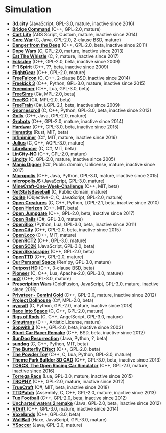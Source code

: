 [comment]: # (autogenerated content, do not edit)
# Simulation

- **[3d.city](3dcity.md)** (JavaScript, GPL-3.0, mature, inactive since 2016)
- **[Bridge Command](bridge_command.md)** (C++, GPL-2.0, mature)
- **[Cart Life](cart_life.md)** (AGS Script, Custom, mature, inactive since 2014)
- **[Core War](core_war.md)** (C, Java, GPL-2.0, 2-clause BSD, mature)
- **[Danger from the Deep](danger_from_the_deep.md)** (C++, GPL-2.0, beta, inactive since 2011)
- **[Dope Wars](dope_wars.md)** (C, GPL-2.0, mature, inactive since 2013)
- **[Eat The Whistle](eat_the_whistle.md)** (C, ?, mature, inactive since 2017)
- **[Ecksdee](ecksdee.md)** (C++, GPL-2.0, beta, inactive since 2009)
- **[F-1 Spirit](f-1_spirit.md)** (C++, ??, beta, inactive since 2009)
- **[FlightGear](flightgear.md)** (C++, GPL-2.0, mature)
- **[FreeFalcon](freefalcon.md)** (C, C++, 2-clause BSD, inactive since 2014)
- **[Freekick 3](freekick_3.md)** (C++, Python, GPL-3.0, mature, inactive since 2015)
- **[Freeminer](freeminer.md)** (C++, Lua, GPL-3.0, beta)
- **[FreeSims](freesims.md)** (C#, MPL-2.0, beta)
- **[FreeSO](freeso.md)** (C#, MPL-2.0, beta)
- **[FreeTrain](freetrain.md)** (C#, LGPL-2.1, beta, inactive since 2009)
- **[Gnomescroll](gnomescroll.md)** (C, C++, Python, GPL-3.0, beta, inactive since 2013)
- **[Golly](golly.md)** (C++, Java, GPL-2.0, mature)
- **[Grobots](grobots.md)** (C++, GPL-2.0, mature, inactive since 2014)
- **[Hardwar](hardwar.md)** (C++, GPL-3.0, beta, inactive since 2015)
- **[Hematite](hematite.md)** (Rust, MIT, beta)
- **[Infiniminer](infiniminer.md)** (C#, MIT, mature, inactive since 2016)
- **[Julius](julius.md)** (C, C++, AGPL-3.0, mature)
- **[Librelancer](librelancer.md)** (C, C#, MIT, beta)
- **[LinCity-NG](lincity-ng.md)** (C++, GPL-2.0, mature)
- **[Lincity](lincity.md)** (C, GPL-2.0, mature, inactive since 2005)
- **[Manic Digger](manic_digger.md)** (C#, Public domain, Unlicense, mature, inactive since 2017)
- **[Micropolis](micropolis.md)** (C++, Java, Python, GPL-3.0, mature, inactive since 2015)
- **[micropolisJS](micropolisjs.md)** (JavaScript, GPL-3.0, mature)
- **[MineCraft-One-Week-Challenge](minecraft-one-week-challenge.md)** (C++, MIT, beta)
- **[NetStatsBaseball](netstatsbaseball.md)** (C, Public domain, mature)
- **[Oolite](oolite.md)** (Objective-C, C, JavaScript, GPL-2.0, mature)
- **[Open Creatures](open_creatures.md)** (C, C++, Python, LGPL-2.1, beta, inactive since 2010)
- **[Open Horizon](open_horizon.md)** (C++, MIT, beta)
- **[Open Jumpgate](open_jumpgate.md)** (C++, GPL-2.0, beta, inactive since 2017)
- **[Open Rails](open_rails.md)** (C#, GPL-3.0, mature)
- **[OpenBlox](openblox.md)** (Python, Lua, GPL-3.0, beta, inactive since 2011)
- **[OpenCity](opencity.md)** (C++, GPL-2.0, beta, inactive since 2015)
- **[OpenLoco](openloco.md)** (C++, MIT, mature)
- **[OpenRCT2](openrct2.md)** (C++, GPL-3.0, mature)
- **[OpenSC2K](opensc2k.md)** (JavaScript, GPL-3.0, beta)
- **[OpenSkyscraper](openskyscraper.md)** (C++, GPL-2.0, beta)
- **[OpenTTD](openttd.md)** (C++, GPL-2.0, mature)
- **[Our Personal Space](our_personal_space.md)** (Ren'py, GPL-3.0, mature)
- **[Outpost HD](outpost_hd.md)** (C++, 3-clause BSD, beta)
- **[Pioneer](pioneer.md)** (C, C++, Lua, Apache-2.0, GPL-3.0, mature)
- **[pq2](pq2.md)** (C++, GPL-3.0, mature)
- **[Prescription Wars](prescription_wars.md)** (ColdFusion, JavaScript, GPL-3.0, mature, inactive since 2016)
- **[Privateer - Gemini Gold](privateer-gemini_gold.md)** (C++, GPL-2.0, mature, inactive since 2012)
- **[Project Dollhouse](project_dollhouse.md)** (C#, MPL-2.0, beta)
- **[pycraft](pycraft.md)** (C, Python, GPL-2.0, mature, inactive since 2018)
- **[Race Into Space](race_into_space.md)** (C, C++, GPL-2.0, mature)
- **[Rigs of Rods](rigs_of_rods.md)** (C, C++, AngelScript, GPL-3.0, mature)
- **[Simutrans](simutrans.md)** (C++, Artistic License, mature)
- **[Sopwith 3](sopwith_3.md)** (C++, GPL-2.0, beta, inactive since 2003)
- **[Stunt Car Racer Remake](stunt_car_racer_remake.md)** (C++, BSD, beta, inactive since 2012)
- **[SunDog Resurrection](sundog_resurrection.md)** (Java, Python, ?, beta)
- **[sundog](sundog.md)** (C, C++, Python, MIT, beta)
- **[The Butterfly Effect](the_butterfly_effect.md)** (C++, GPL-2.0, beta)
- **[The Powder Toy](the_powder_toy.md)** (C++, C, Lua, Python, GPL-3.0, mature)
- **[Theme Park Builder 3D CAD](theme_park_builder_3d_cad.md)** (C++, GPL-3.0, beta, inactive since 2013)
- **[TORCS, The Open Racing Car Simulator](torcs_the_open_racing_car_simulator.md)** (C++, GPL-2.0, mature, inactive since 2016)
- **[Torrega Race](torrega_race.md)** (Lua, GPL-3.0, mature, inactive since 2015)
- **[TROPHY](trophy.md)** (C++, GPL-2.0, mature, inactive since 2012)
- **[TrueCraft](truecraft.md)** (C#, MIT, beta, inactive since 2018)
- **[TTDPatch](ttdpatch.md)** (Assembly, C, C++, GPL-2.0, mature, inactive since 2013)
- **[Tux Football](tux_football.md)** (C++, GPL-2.0, beta, inactive since 2012)
- **[Uncharted waters 2 remake](uncharted_waters_2_remake.md)** (Java, GPL-2.0, beta, inactive since 2012)
- **[VDrift](vdrift.md)** (C++, GPL-3.0, mature, inactive since 2014)
- **[Voxelands](voxelands.md)** (C++, GPL-3.0, beta)
- **[WallBall](wallball.md)** (Haxe, JavaScript, GPL-3.0, mature)
- **[YSoccer](ysoccer.md)** (Java, GPL-2.0, mature)